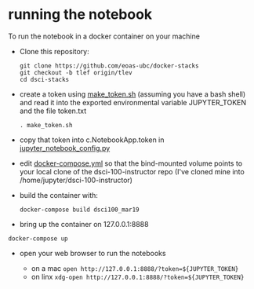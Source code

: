 # running the notebook

To run the notebook in a docker container on your machine

- Clone this repository:

  `git clone https://github.com/eoas-ubc/docker-stacks`  
  `git checkout -b tlef origin/tlev`  
  `cd dsci-stacks`

- create a token using [make_token.sh](https://github.com/eoas-ubc/docker-stacks/blob/tlef/make_token.sh)  (assuming you have a bash shell) and read it into the exported environmental variable JUPYTER_TOKEN and the file token.txt

  `. make_token.sh`

- copy that token into c.NotebookApp.token in [jupyter_notebook_config.py](https://github.com/eoas-ubc/docker-stacks/blob/tlef/r-dsci-100/jupyter_notebook_config.py)

- edit [docker-compose.yml](https://github.com/eoas-ubc/docker-stacks/blob/tlef/docker-compose.yml) so that the bind-mounted volume points to your local clone of the dsci-100-instructor repo (I've cloned mine into /home/jupyter/dsci-100-instructor)

- build the container with:

  `docker-compose build dsci100_mar19`

- bring up the container on 127.0.0.1:8888

`docker-compose up`

- open your web browser  to run the notebooks

  - on a mac `open http://127.0.0.1:8888/?token=${JUPYTER_TOKEN}`  
  - on linx `xdg-open http://127.0.0.1:8888/?token=${JUPYTER_TOKEN}`  






